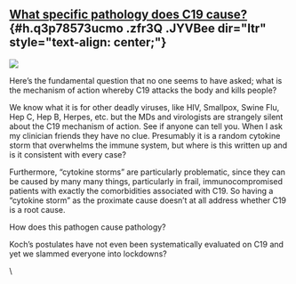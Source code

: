 
[What specific pathology does C19 cause?](https://www.google.com/url?q=https%3A%2F%2Fwww.medicinenet.com%2Fscript%2Fmain%2Fart.asp%3Farticlekey%3D7105&sa=D&sntz=1&usg=AFQjCNFqGni-Ex8zobB-0WSaAOBMv6GNnQ) {#h.q3p78573ucmo .zfr3Q .JYVBee dir="ltr" style="text-align: center;"}
----------------------------------------------------------------------------------------------------------------------------------------------------------------------------------------------------------

[![](https://lh5.googleusercontent.com/62jtoQ7ux0gMxol83AJH4sES3PpJjyzVHKhaO-bcE2LwTmjrcByPCSqOP0oO0IEJTf-nZEsZ4EB-dsdeKu7aAvesH9ECl7qQXPGOZsHhxrT4UEhM9vo=w1280)](https://www.google.com/url?q=https%3A%2F%2Fredcap.med.usc.edu%2Fsurveys%2F%3Fs%3DJ7KEL4YTKT&sa=D&sntz=1&usg=AFQjCNGgmJPVlIxKzdq9Pd16K5HC0kstRQ)

Here’s the fundamental question that no one seems to have asked; what is
the mechanism of action whereby C19 attacks the body and kills people?

We know what it is for other deadly viruses, like HIV, Smallpox, Swine
Flu, Hep C, Hep B, Herpes, etc. but the MDs and virologists are
strangely silent about the C19 mechanism of action. See if anyone can
tell you. When I ask my clinician friends they have no clue. Presumably
it is a random cytokine storm that overwhelms the immune system, but
where is this written up and is it consistent with every case?

Furthermore, “cytokine storms” are particularly problematic, since they
can be caused by many many things, particularly in frail,
immunocompromised patients with exactly the comorbidities associated
with C19. So having a “cytokine storm” as the proximate cause doesn’t at
all address whether C19 is a root cause.

How does this pathogen cause pathology?

Koch’s postulates have not even been systematically evaluated on C19 and
yet we slammed everyone into lockdowns?

\
